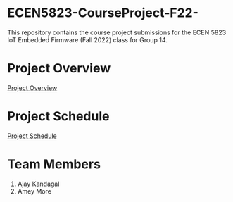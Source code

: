 # ECEN5823-CourseProject-F22-

This repository contains the course project submissions for the ECEN 5823 IoT Embedded Firmware (Fall 2022) class for Group 14.

# Project Overview

[Project Overview][1]

[1]:https://github.com/CU-ECEN-5823/ecen5823-courseproject-ameyflash/wiki/Project-Overview

# Project Schedule

[Project Schedule][2]

[2]:https://github.com/CU-ECEN-5823/ecen5823-courseproject-ameyflash/wiki/Project-Schedule

# Team Members

1. Ajay Kandagal
2. Amey More
